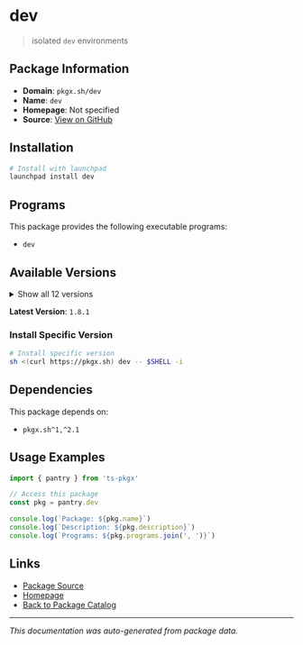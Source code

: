 # dev

> isolated `dev` environments

## Package Information

- **Domain**: `pkgx.sh/dev`
- **Name**: `dev`
- **Homepage**: Not specified
- **Source**: [View on GitHub](https://github.com/pkgxdev/pantry/tree/main/projects/pkgx.sh/dev/package.yml)

## Installation

```bash
# Install with launchpad
launchpad install dev
```

## Programs

This package provides the following executable programs:

- `dev`

## Available Versions

<details>
<summary>Show all 12 versions</summary>

- `1.8.1`, `1.8.0`, `1.7.0`, `1.6.0`, `1.5.0`
- `1.4.0`, `1.3.0`, `1.2.0`, `1.1.0`, `1.0.2`
- `1.0.1`, `1.0.0`

</details>

**Latest Version**: `1.8.1`

### Install Specific Version

```bash
# Install specific version
sh <(curl https://pkgx.sh) dev -- $SHELL -i
```

## Dependencies

This package depends on:

- `pkgx.sh^1,^2.1`

## Usage Examples

```typescript
import { pantry } from 'ts-pkgx'

// Access this package
const pkg = pantry.dev

console.log(`Package: ${pkg.name}`)
console.log(`Description: ${pkg.description}`)
console.log(`Programs: ${pkg.programs.join(', ')}`)
```

## Links

- [Package Source](https://github.com/pkgxdev/pantry/tree/main/projects/pkgx.sh/dev/package.yml)
- [Homepage](#)
- [Back to Package Catalog](../../../package-catalog.md)

---

*This documentation was auto-generated from package data.*

